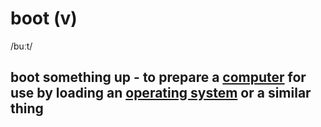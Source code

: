 # boot (v)

/buːt/

## boot something up - to prepare a [computer](computer-n.md#an-electronic-machine-that-can-store-organize-and-find-information-do-processes-with-numbers-and-other-data-and-control-other-machines) for use by loading an [operating system](operating-system-n.md#a-set-of-programs-that-controls-the-way-a-computer-works-and-runs-other-programs) or a similar thing